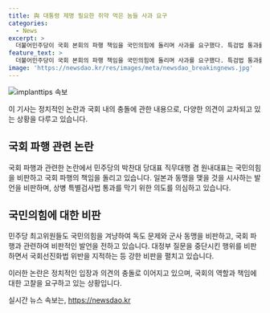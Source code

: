 ```yaml
---
title: 與 대통령 제명 필요한 쥐약 먹은 놈들 사과 요구
categories:
  - News
excerpt: >
  더불어민주당이 국회 본회의 파행 책임을 국민의힘에 돌리며 사과를 요구했다. 특검법 통과를 막기 위한 행동이라는 주장에 대해 박찬대 당대표 직무대행 겸 원내대표는 말도 안 되는 꼬투리를 잡아 파행시키는 것이라 비판했고, 다수의 최고위원들도 이에 동의하며 토착왜구로 비판했다. 그러면서 상병 특별검사법 통과를 방해한 것이 국회선진화법 위반이라고 주장했다.
feature_text: >
  더불어민주당이 국회 본회의 파행 책임을 국민의힘에 돌리며 사과를 요구했다. 특검법 통과를 막기 위한 행동이라는 주장에 대해 박찬대 당대표 직무대행 겸 원내대표는 말도 안 되는 꼬투리를 잡아 파행시키는 것이라 비판했고, 다수의 최고위원들도 이에 동의하며 토착왜구로 비판했다. 그러면서 상병 특별검사법 통과를 방해한 것이 국회선진화법 위반이라고 주장했다.
image: 'https://newsdao.kr/res/images/meta/newsdao_breakingnews.jpg'
---
```


<p><img src="https://newsdao.kr/res/images/meta/newsdao_breakingnews.jpg" alt="implanttips 속보" /></p>

<p>이 기사는 정치적인 논란과 국회 내의 충돌에 관한 내용으로, 다양한 의견이 교차되고 있는 상황을 다루고 있습니다.</p>

<h2 data-ke-size="size26">국회 파행 관련 논란</h2>

<p>국회 파행과 관련한 논란에서 민주당의 박찬대 당대표 직무대행 겸 원내대표는 국민의힘을 비판하고 국회 파행의 책임을 돌리고 있습니다.
일본과 동맹을 맺을 것을 시사하는 발언을 비판하며, 상병 특별검사법 통과를 막기 위한 의도를 의심하고 있습니다.</p>

<h2 data-ke-size="size26">국민의힘에 대한 비판</h2>

<p>민주당 최고위원들도 국민의힘을 겨냥하여 독도 문제와 군사 동맹을 비판하고, 국회 파행과 관련하여 비판적인 발언을 전하고 있습니다.
대정부 질문을 중단시킨 행위를 비판하면서 국회선진화법 위반을 지적하는 등 강한 비판을 펼치고 있습니다.</p>

<p>이러한 논란은 정치적인 입장과 의견의 충돌로 이어지고 있으며, 국회의 역할과 책임에 대한 고찰을 요구하고 있는 상황입니다.</p>
실시간 뉴스 속보는, <a href="https://newsdao.kr" rel="dofollow">https://newsdao.kr</a>


